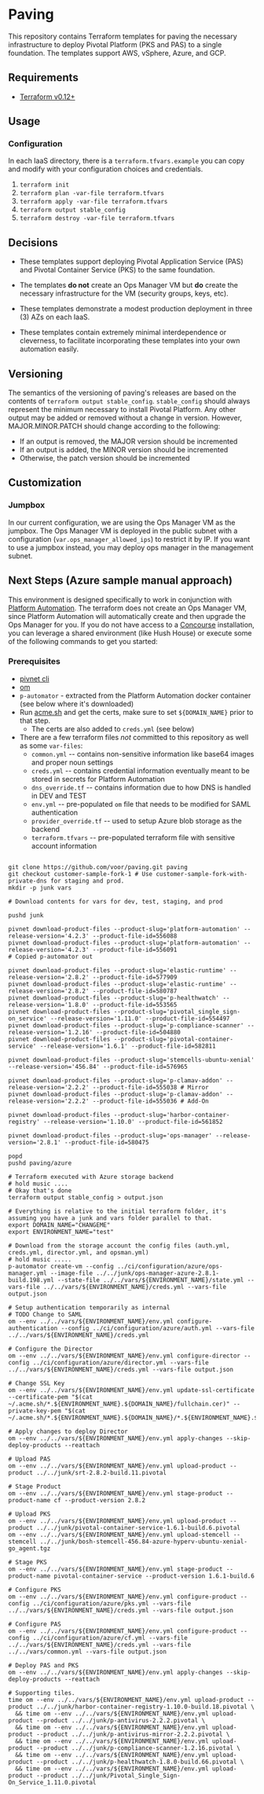 # Paving

This repository contains Terraform templates for paving the necessary
infrastructure to deploy Pivotal Platform (PKS and PAS) to a single foundation.
The templates support AWS, vSphere, Azure, and GCP.


## Requirements

- [Terraform v0.12+](https://www.terraform.io/downloads.html)

## Usage

### Configuration

In each IaaS directory, there is a `terraform.tfvars.example` you can copy
and modify with your configuration choices and credentials.

1. `terraform init`
1. `terraform plan -var-file terraform.tfvars`
1. `terraform apply -var-file terraform.tfvars`
1. `terraform output stable_config`
1. `terraform destroy -var-file terraform.tfvars`


## Decisions

- These templates support deploying Pivotal Application Service (PAS)
and Pivotal Container Service (PKS) to the same foundation.

- The templates **do not** create an Ops Manager VM but **do**
create the necessary infrastructure for the VM (security groups, keys, etc).

- These templates demonstrate a modest production deployment in three (3) AZs on
each IaaS.

- These templates contain extremely minimal interdependence or cleverness,
to facilitate incorporating these templates into your own automation easily.

## Versioning

The semantics of the versioning of paving's releases are based on the contents
of `terraform output stable_config`. `stable_config` should always represent
the minimum necessary to install Pivotal Platform. Any other output may be
added or removed without a change in version. However, MAJOR.MINOR.PATCH should
change according to the following:
- If an output is removed, the MAJOR version should be incremented
- If an output is added, the MINOR version should be incremented
- Otherwise, the patch version should be incremented

## Customization

### Jumpbox

In our current configuration, we are using the Ops Manager VM as the
jumpbox. The Ops Manager VM is deployed in the public subnet with a
configuration (`var.ops_manager_allowed_ips`) to restrict it by IP. If you want to use a
jumpbox instead, you may deploy ops manager in the management subnet.

## Next Steps (Azure sample manual approach)

This environment is designed specifically to work in conjunction with [Platform Automation](https://docs.pivotal.io/platform-automation). The terraform does not create an Ops Manager VM, since Platform Automation will automatically create and then upgrade the Ops Manager for you.  If you do not have access to a [Concourse](https://concourse-ci.org/) installation, you can leverage a shared environment (like Hush House) or execute some of the following commands to get you started:

### Prerequisites
 * [pivnet cli](https://github.com/pivotal-cf/pivnet-cli/releases)
 * [om](https://github.com/pivotal-cf/om/releases)
 * `p-automator` - extracted from the Platform Automation docker container (see below where it's downloaded)
 * Run [acme.sh](https://github.com/acmesh-official/acme.sh) and get the certs, make sure to set `${DOMAIN_NAME}` prior to that step.
    * The certs are also added to `creds.yml` (see below)
 * There are a few terraform files *not* committed to this repository as well as some `var-files`:
    * `common.yml` -- contains non-sensitive information like base64 images and proper noun settings
    * `creds.yml` -- contains credential information eventually meant to be stored in secrets for Platform Automation
    * `dns_override.tf` -- contains information due to how DNS is handled in DEV and TEST
    * `env.yml` -- pre-populated `om` file that needs to be modified for SAML authentication
    * `provider_override.tf` -- used to setup Azure blob storage as the backend
    * `terraform.tfvars` -- pre-populated terraform file with sensitive account information

```shell

git clone https://github.com/voor/paving.git paving
git checkout customer-sample-fork-1 # Use customer-sample-fork-with-private-dns for staging and prod.
mkdir -p junk vars

# Download contents for vars for dev, test, staging, and prod

pushd junk

pivnet download-product-files --product-slug='platform-automation' --release-version='4.2.3' --product-file-id=556088
pivnet download-product-files --product-slug='platform-automation' --release-version='4.2.3' --product-file-id=556091
# Copied p-automator out

pivnet download-product-files --product-slug='elastic-runtime' --release-version='2.8.2' --product-file-id=577909
pivnet download-product-files --product-slug='elastic-runtime' --release-version='2.8.2' --product-file-id=580787
pivnet download-product-files --product-slug='p-healthwatch' --release-version='1.8.0' --product-file-id=553565
pivnet download-product-files --product-slug='pivotal_single_sign-on_service' --release-version='1.11.0' --product-file-id=554497
pivnet download-product-files --product-slug='p-compliance-scanner' --release-version='1.2.16' --product-file-id=504880
pivnet download-product-files --product-slug='pivotal-container-service' --release-version='1.6.1' --product-file-id=582811

pivnet download-product-files --product-slug='stemcells-ubuntu-xenial' --release-version='456.84' --product-file-id=576965

pivnet download-product-files --product-slug='p-clamav-addon' --release-version='2.2.2' --product-file-id=555038 # Mirror
pivnet download-product-files --product-slug='p-clamav-addon' --release-version='2.2.2' --product-file-id=555036 # Add-On

pivnet download-product-files --product-slug='harbor-container-registry' --release-version='1.10.0' --product-file-id=561852

pivnet download-product-files --product-slug='ops-manager' --release-version='2.8.1' --product-file-id=580475

popd
pushd paving/azure

# Terraform executed with Azure storage backend
# hold music ....
# Okay that's done
terraform output stable_config > output.json

# Everything is relative to the initial terraform folder, it's assuming you have a junk and vars folder parallel to that.
export DOMAIN_NAME="CHANGEME"
export ENVIRONMENT_NAME="test"

# Download from the storage account the config files (auth.yml, creds.yml, director.yml, and opsman.yml)
# hold music .....
p-automator create-vm --config ../ci/configuration/azure/ops-manager.yml --image-file ../../junk/ops-manager-azure-2.8.1-build.198.yml --state-file ../../vars/${ENVIRONMENT_NAME}/state.yml --vars-file ../../vars/${ENVIRONMENT_NAME}/creds.yml --vars-file output.json

# Setup authentication temporarily as internal
# TODO Change to SAML
om --env ../../vars/${ENVIRONMENT_NAME}/env.yml configure-authentication --config ../ci/configuration/azure/auth.yml --vars-file ../../vars/${ENVIRONMENT_NAME}/creds.yml

# Configure the Director
om --env ../../vars/${ENVIRONMENT_NAME}/env.yml configure-director --config ../ci/configuration/azure/director.yml --vars-file ../../vars/${ENVIRONMENT_NAME}/creds.yml --vars-file output.json

# Change SSL Key
om --env ../../vars/${ENVIRONMENT_NAME}/env.yml update-ssl-certificate --certificate-pem "$(cat ~/.acme.sh/*.${ENVIRONMENT_NAME}.${DOMAIN_NAME}/fullchain.cer)" --private-key-pem "$(cat ~/.acme.sh/*.${ENVIRONMENT_NAME}.${DOMAIN_NAME}/*.${ENVIRONMENT_NAME}.${DOMAIN_NAME}.key)"

# Apply changes to deploy Director
om --env ../../vars/${ENVIRONMENT_NAME}/env.yml apply-changes --skip-deploy-products --reattach

# Upload PAS
om --env ../../vars/${ENVIRONMENT_NAME}/env.yml upload-product --product ../../junk/srt-2.8.2-build.11.pivotal

# Stage Product
om --env ../../vars/${ENVIRONMENT_NAME}/env.yml stage-product --product-name cf --product-version 2.8.2

# Upload PKS
om --env ../../vars/${ENVIRONMENT_NAME}/env.yml upload-product --product ../../junk/pivotal-container-service-1.6.1-build.6.pivotal
om --env ../../vars/${ENVIRONMENT_NAME}/env.yml upload-stemcell --stemcell ../../junk/bosh-stemcell-456.84-azure-hyperv-ubuntu-xenial-go_agent.tgz

# Stage PKS
om --env ../../vars/${ENVIRONMENT_NAME}/env.yml stage-product --product-name pivotal-container-service --product-version 1.6.1-build.6

# Configure PKS
om --env ../../vars/${ENVIRONMENT_NAME}/env.yml configure-product --config ../ci/configuration/azure/pks.yml --vars-file ../../vars/${ENVIRONMENT_NAME}/creds.yml --vars-file output.json

# Configure PAS
om --env ../../vars/${ENVIRONMENT_NAME}/env.yml configure-product --config ../ci/configuration/azure/cf.yml --vars-file ../../vars/${ENVIRONMENT_NAME}/creds.yml --vars-file ../../vars/common.yml --vars-file output.json

# Deploy PAS and PKS
om --env ../../vars/${ENVIRONMENT_NAME}/env.yml apply-changes --skip-deploy-products --reattach

# Supporting tiles.
time om --env ../../vars/${ENVIRONMENT_NAME}/env.yml upload-product --product ../../junk/harbor-container-registry-1.10.0-build.18.pivotal \
  && time om --env ../../vars/${ENVIRONMENT_NAME}/env.yml upload-product --product ../../junk/p-antivirus-2.2.2.pivotal \
  && time om --env ../../vars/${ENVIRONMENT_NAME}/env.yml upload-product --product ../../junk/p-antivirus-mirror-2.2.2.pivotal \
  && time om --env ../../vars/${ENVIRONMENT_NAME}/env.yml upload-product --product ../../junk/p-compliance-scanner-1.2.16.pivotal \
  && time om --env ../../vars/${ENVIRONMENT_NAME}/env.yml upload-product --product ../../junk/p-healthwatch-1.8.0-build.66.pivotal \
  && time om --env ../../vars/${ENVIRONMENT_NAME}/env.yml upload-product --product ../../junk/Pivotal_Single_Sign-On_Service_1.11.0.pivotal

```